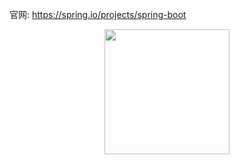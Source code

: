 官网: https://spring.io/projects/spring-boot



<div align="center"> <img  src="https://gitee.com/MartinHub/MartinHub-notes/raw/master/images/weixin.png" width="200"/> </div>